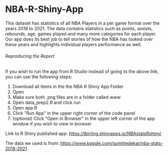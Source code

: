 # NBA-R-Shiny-App

This dataset has statistics of all NBA Players in a per game format over the years 2018 to 2021. The data contains statistics such as points, assists, rebounds, age, games played and many more categories for each player. Our app does its best job to tell stories of how the NBA has looked over these years and highlights individual players performance as well.

<h6>Reproducing the Report</h6>

If you wish to run the app from R Studio instead of going to the above link, you can use the following steps:
<ol>
  <li>Download all items in the the NBA R Shiny App Folder
  <li>Open 
  <li>Make sure both .png files are in a folder called www</li>
  <li>Open data_prep2.R and click run</li>
  <li>Open app.R</li>
  <li>Click "Run App" in the upper right corner of the code panel</li>
  <li>(optional) Click "Open in Browser" in the upper left corner of the app window if you wish to view in browser</li>
</ol>

Link to R Shiny published app: https://tbirling.shinyapps.io/NBAstatsRshiny/

The data we used is from: https://www.kaggle.com/sumitredekar/nba-stats-2018-2021

